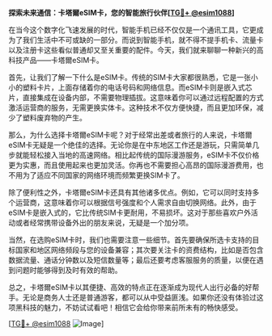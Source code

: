 **探索未来通信：卡塔爾eSIM卡，您的智能旅行伙伴[[TG💪+ @esim1088](https://t.me/s/esim1088)]**

在当今这个数字化飞速发展的时代，智能手机已经不仅仅是一个通讯工具，它更成为了我们生活中不可或缺的一部分。而说到智能手机，就不得不提手机卡、流量卡以及注册卡这些看似普通却又至关重要的配件。今天，我们就来聊聊一种新兴的高科技产品——卡塔爾eSIM卡。

首先，让我们了解一下什么是eSIM卡。传统的SIM卡大家都很熟悉，它是一张小小的塑料卡片，上面存储着你的电话号码和网络信息。而eSIM卡则是嵌入式芯片，直接集成在设备内部，不需要物理插拔。这意味着你可以通过远程配置的方式激活运营商的服务，无需更换实体卡。这种技术不仅方便快捷，而且更加环保，减少了塑料废弃物的产生。

那么，为什么选择卡塔爾eSIM卡呢？对于经常出差或者旅行的人来说，卡塔爾eSIM卡无疑是一个绝佳的选择。无论你是在中东地区工作还是游玩，只需简单几步就能轻松接入当地的高速网络。相比起传统的国际漫游服务，eSIM卡不仅价格更为实惠，而且使用起来也更加灵活。你再也不需要担心高昂的国际漫游费用，也不用为了适应不同国家的网络环境而频繁更换SIM卡了。

除了便利性之外，卡塔爾eSIM卡还具有其他诸多优点。例如，它可以同时支持多个运营商，这意味着你可以根据信号强度和个人需求自由切换网络。此外，由于eSIM卡是嵌入式的，它比传统SIM卡更耐用，不易损坏。这对于那些喜欢户外活动或者经常携带设备外出的朋友来说，无疑是一个加分项。

当然，在选购eSIM卡时，我们也需要注意一些细节。首先要确保所选卡支持的目标国家和地区网络频段与您的设备兼容；其次要关注卡的资费结构，比如是否包含数据流量、通话分钟数以及短信数量等；最后还要考虑客服服务的质量，以便在遇到问题时能够得到及时有效的帮助。

总之，卡塔爾eSIM卡以其便捷、高效的特点正在逐渐成为现代人出行必备的好帮手。无论是商务人士还是普通游客，都可以从中受益匪浅。如果你还没有体验过这项黑科技的魅力，不妨试试看吧！相信它会给你带来前所未有的畅快感受。

[[TG💪+ @esim1088](https://t.me/s/esim1088) ![Image](https://i.postimg.cc/4NQfJmqS/Snipaste-2025-05-13-00-14-12.png)]